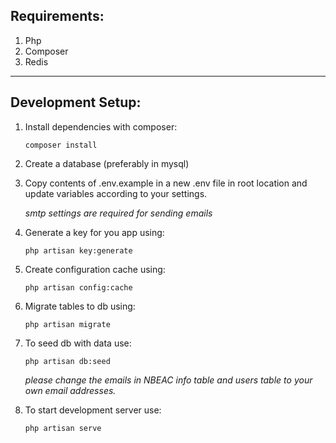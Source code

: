 ## Requirements:
1. Php
1. Composer
1. Redis

---
## Development Setup:

1. Install dependencies with composer:
    ```
    composer install
    ```
1. Create a database (preferably in mysql)
1. Copy contents of .env.example in a new .env file in root location and update variables according to your settings. 

    *smtp settings are required for sending emails*
1. Generate a key for you app using:
    ```
    php artisan key:generate
    ```
1. Create configuration cache using:
    ```
    php artisan config:cache
    ```
1. Migrate tables to db using:
    ```
    php artisan migrate
    ```
1. To seed db with data use: 
    ```
    php artisan db:seed
    ```
    *please change the emails in NBEAC info table and users table to your own email addresses.*
1. To start development server use:
    ```
    php artisan serve
    ```
